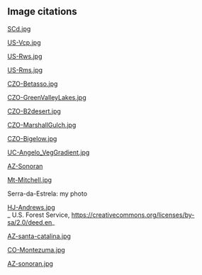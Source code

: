 
## Image citations

[SCd.jpg](https://deepcanyon.ucnrs.org/history/)

[US-Vcp.jpg](https://ameriflux.lbl.gov/sites/siteinfo/US-Vcp#image-gallery)

[US-Rws.jpg](https://ameriflux.lbl.gov/sites/siteinfo/US-Rws#image-gallery)

[US-Rms.jpg](https://ameriflux.lbl.gov/sites/siteinfo/US-Rms#image-gallery)

[CZO-Betasso.jpg](http://criticalzone.org/boulder/infrastructure/field-area/betasso/#photos)

[CZO-GreenValleyLakes.jpg](http://criticalzone.org/boulder/infrastructure/field-area/green-lakes-valley/#photos)

[CZO-B2desert.jpg](http://criticalzone.org/catalina-jemez/infrastructure/field-area/b2-desert-site-low-elevation/#overviewMaps)

[CZO-MarshallGulch.jpg](https://criticalzone.org/catalina-jemez/infrastructure/field-area/bigelow-tower-marshall-gulch-high-elevation/)

[CZO-Bigelow.jpg](http://criticalzone.org/catalina-jemez/infrastructure/field-area/bigelow-tower/)

[UC-Angelo_VegGradient.jpg](http://angelo.berkeley.edu/about-angelo/natural-history/)

[AZ-Sonoran](https://www.blm.gov/programs/national-conservation-lands/california/santa-rosa-and-san-jacinto-mountains-national-monument)

[Mt-Mitchell.jpg](https://maps.roadtrippers.com/trips/17511421)

Serra-da-Estrela: my photo  

[HJ-Andrews.jpg](https://commons.wikimedia.org/wiki/File:Old-growth_forest_at_the_H.J._Andrews_Experimental_Forest_2.jpg)  
_ U.S. Forest Service, https://creativecommons.org/licenses/by-sa/2.0/deed.en_  

[AZ-santa-catalina.jpg](https://hikelemmon.com/tag/butterfly-trail/)

[CO-Montezuma.jpg](https://hiveminer.com/Tags/colombia%2Ctatama/Recent)

[AZ-sonoran.jpg](https://www.blm.gov/programs/national-conservation-lands/california/santa-rosa-and-san-jacinto-mountains-national-monument)  

